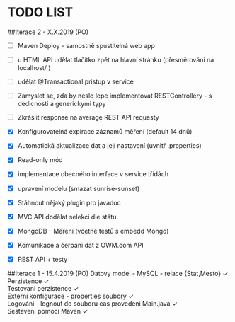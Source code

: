 ﻿# TODO LIST

##Iterace 2 - X.X.2019 (PO)

- [ ] Maven Deploy - samostně spustitelná web app  <br />

- [ ] u HTML APi udělat tlačítko zpět na hlavní stránku (přesměrování na localhost/ )
- [ ] udělat @Transactional pristup v service
- [ ] Zamyslet se, zda by neslo lepe implementovat RESTControllery - s dedicnosti a generickymi typy  <br />
- [ ] Zkrášlit response na average REST API requesty  <br />
- [x] Konfigurovatelná expirace záznamů měření (default 14 dnů) <br />
- [x] Automatická aktualizace dat a její nastavení (uvnitř .properties) <br />
- [x] Read-only mód <br />
- [x] implementace obecného interface v service třídách
- [x] upravení modelu (smazat sunrise-sunset)   <br />
- [x] Stáhnout nějaký plugin pro javadoc <br />
- [x] MVC API dodělat selekci dle státu.<br />
- [x] MongoDB - Měření  (včetně testů s embedd Mongo)<br />
- [x] Komunikace a čerpání dat z OWM.com API<br />
- [x] REST API + testy<br />

##Iterace 1 - 15.4.2019 (PO)
Datovy model - MySQL - relace {Stat,Mesto} ✓<br />
Perzistence ✓<br />
Testovani perzistence ✓<br />
Externi konfigurace - properties soubory ✓<br />
Logování - lognout do souboru cas provedeni Main.java ✓<br />
Sestaveni pomoci Maven ✓<br /> 
